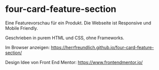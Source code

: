 # four-card-feature-section
Eine Featurevorschau für ein Produkt. Die Webseite ist Responsive und Mobile Friendly.

Geschrieben in purem HTML und CSS, ohne Frameworks.

Im Browser anzeigen: https://herrfreundlich.github.io/four-card-feature-section/

Design Idee von Front End Mentor: https://www.frontendmentor.io/
